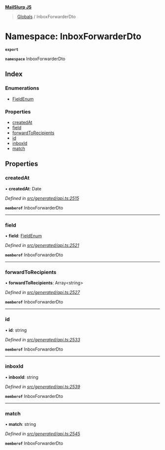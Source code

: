 **[MailSlurp JS](../README.md)**

> [Globals](../README.md) / InboxForwarderDto

# Namespace: InboxForwarderDto

**`export`** 

**`namespace`** InboxForwarderDto

## Index

### Enumerations

* [FieldEnum](../enums/inboxforwarderdto.fieldenum.md)

### Properties

* [createdAt](inboxforwarderdto.md#createdat)
* [field](inboxforwarderdto.md#field)
* [forwardToRecipients](inboxforwarderdto.md#forwardtorecipients)
* [id](inboxforwarderdto.md#id)
* [inboxId](inboxforwarderdto.md#inboxid)
* [match](inboxforwarderdto.md#match)

## Properties

### createdAt

•  **createdAt**: Date

*Defined in [src/generated/api.ts:2515](https://github.com/mailslurp/mailslurp-client/blob/730b817/src/generated/api.ts#L2515)*

**`memberof`** InboxForwarderDto

___

### field

•  **field**: [FieldEnum](../enums/inboxforwarderdto.fieldenum.md)

*Defined in [src/generated/api.ts:2521](https://github.com/mailslurp/mailslurp-client/blob/730b817/src/generated/api.ts#L2521)*

**`memberof`** InboxForwarderDto

___

### forwardToRecipients

•  **forwardToRecipients**: Array\<string>

*Defined in [src/generated/api.ts:2527](https://github.com/mailslurp/mailslurp-client/blob/730b817/src/generated/api.ts#L2527)*

**`memberof`** InboxForwarderDto

___

### id

•  **id**: string

*Defined in [src/generated/api.ts:2533](https://github.com/mailslurp/mailslurp-client/blob/730b817/src/generated/api.ts#L2533)*

**`memberof`** InboxForwarderDto

___

### inboxId

•  **inboxId**: string

*Defined in [src/generated/api.ts:2539](https://github.com/mailslurp/mailslurp-client/blob/730b817/src/generated/api.ts#L2539)*

**`memberof`** InboxForwarderDto

___

### match

•  **match**: string

*Defined in [src/generated/api.ts:2545](https://github.com/mailslurp/mailslurp-client/blob/730b817/src/generated/api.ts#L2545)*

**`memberof`** InboxForwarderDto
